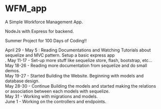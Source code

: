 # WFM_app
A Simple Workforce Management App.


NodeJs with Express for backend.

Summer Project for 100 Days of Coding!!

April 29 - May 5 : Reading Documentations and Watching Tutorials about sequelize and MVC pattern. Setup a basic express app<br/>.
May 11-17 - Set-up more stuff like sequelize store, flash, bootstrap, etc...<br/>
May 18-26 - Reading more documentation from sequelize and do small demos.<br/>
May 19-27 - Started Building the Website. Beginning with models and database design.<br/>
May 28-30 - Continue Building the models and started making the relations or association between each models with sequelize.<br/>
May 31 - Working with migrations and models.<br/>
June 1 - Working on the controllers and endpoints.